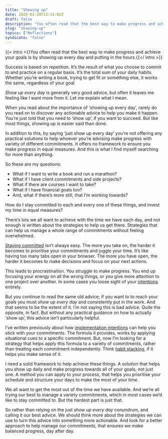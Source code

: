 ```yaml
---
title: "Showing up"
date: 2020-02-29T13:14:02Z
draft: false
description: "You often read that the best way to make progress and achieve your goals is to show up every day and put in the hours. But this doesn’t make it any easier to make happen."
slug: "showing-up"
topics: ["Reflections"]
syndicate: "false"
---
```


{{< intro >}}You often read that the best way to make progress and achieve your goals is by showing up every day and putting in the hours.{{</ intro >}}

Success is based on repetition. It’s the result of what you choose to commit to and practice on a regular basis. It’s the total sum of your daily habits. Whether you’re writing a book, trying to get fit or something else, it works the same, regardless of your goal

_Show up every day_ is generally very good advice, but often it leaves me feeling like I want more from it. Let me explain what I mean.

When you read about the importance of ‘showing up every day’, rarely do you read on to discover any actionable advice to help you make it happen. You’re just told that you need to ‘show up’, if you want to succeed. But like most things, showing up is easier said than done.

In addition to this, by saying ‘just show up every day’ you’re not offering any practical solutions to help whoever you’re advising make progress with variety of different commitments. It offers no framework to ensure you make progress in equal measures. And this is what I find myself searching for more than anything.

So these are my questions:

- What if I want to write a book and run a marathon?
- What if I have client commitments and side projects?
- What if there are courses I want to take?
- What if I have financial goals too?
- And, what if there’s more still, that I’m working towards?

How do I stay committed to each and every one of these things, and invest my time in equal measures?

There’s lots we all want to achieve with the time we have each day, and not enough is written about the strategies to help us get there. Strategies that can help us manage a whole range of commitments without feeling overwhelmed.

[Staying committed](/writing/implementation-intentions/) isn’t always easy. The more you take on, the harder it becomes to prioritise your commitments and juggle your time. It’s like having too many tabs open in your browser. The more you have open, the harder it becomes to make decisions and focus on your next actions.

This leads to procrastination. You struggle to make progress. You end up focusing your energy on all the wrong things, or you give more attention to one project over another. In some cases you loose sight of your [intentions](/writing/intentions-2020/) entirely.

But you continue to read the same old advice; if you want to to reach your goals you must _show up every day_ and consistently put in the work. And that seems to be the extent of it. I’m not saying this is bad advice. Quite the opposite, in fact. But without any practical guidance on how to actually ‘show up’, this advice isn’t particularly helpful.

I’ve written previously about how [implementation intentions](/writing/implementation-intentions/) can help you stick with your commitments. The formula it provides, works by applying situational cues to a specific commitment. But, now I’m looking for a strategy that helps apply this formula to a variety of commitments, rather than treating each commitment independently. Think [habit stacking](https://jamesclear.com/habit-stacking), if it helps you make sense of it.

I need a solid framework to help achieve these things. A solution that helps you show up daily and make progress towards all of your goals, not just one. A method you can apply to your process, that helps you prioritise your schedule and structure your days to make the most of your time.

We all want to get the most out of the time we have available. And we’re all trying our best to manage a variety commitments, which in most cases we’d like to stay committed to. But the hardest part is just that.

So rather than relying on the just _show up every day_ conundrum, and calling it our best advice. We should think more about the strategies we can use to turn this advice into something more actionable. And look for a better approach to help manage our commitments, that ensures we make balanced progress, day after day.
